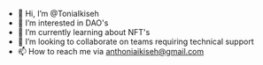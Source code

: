- 👋 Hi, I’m @ToniaIkiseh
- 👀 I’m interested in DAO's
- 🌱 I’m currently learning about NFT's
- 💞️ I’m looking to collaborate on teams requiring technical support 
- 📫 How to reach me via anthoniaikiseh@gmail.com

<!---
ToniaIkiseh/ToniaIkiseh is a ✨ special ✨ repository because its `README.md` (this file) appears on your GitHub profile.
You can click the Preview link to take a look at your changes.
--->
